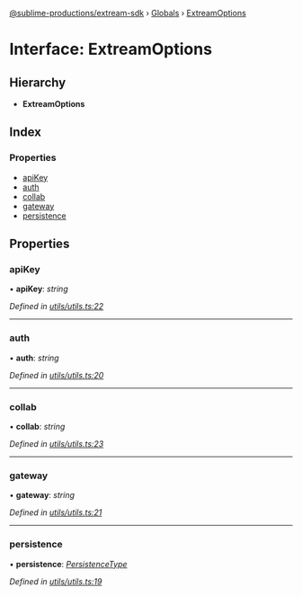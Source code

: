 [@sublime-productions/extream-sdk](../README.md) › [Globals](../globals.md) › [ExtreamOptions](extreamoptions.md)

# Interface: ExtreamOptions

## Hierarchy

* **ExtreamOptions**

## Index

### Properties

* [apiKey](extreamoptions.md#apikey)
* [auth](extreamoptions.md#auth)
* [collab](extreamoptions.md#collab)
* [gateway](extreamoptions.md#gateway)
* [persistence](extreamoptions.md#persistence)

## Properties

###  apiKey

• **apiKey**: *string*

*Defined in [utils/utils.ts:22](https://github.com/Extream-SaaS/ex-sdk/blob/83ee764/src/utils/utils.ts#L22)*

___

###  auth

• **auth**: *string*

*Defined in [utils/utils.ts:20](https://github.com/Extream-SaaS/ex-sdk/blob/83ee764/src/utils/utils.ts#L20)*

___

###  collab

• **collab**: *string*

*Defined in [utils/utils.ts:23](https://github.com/Extream-SaaS/ex-sdk/blob/83ee764/src/utils/utils.ts#L23)*

___

###  gateway

• **gateway**: *string*

*Defined in [utils/utils.ts:21](https://github.com/Extream-SaaS/ex-sdk/blob/83ee764/src/utils/utils.ts#L21)*

___

###  persistence

• **persistence**: *[PersistenceType](../enums/persistencetype.md)*

*Defined in [utils/utils.ts:19](https://github.com/Extream-SaaS/ex-sdk/blob/83ee764/src/utils/utils.ts#L19)*
